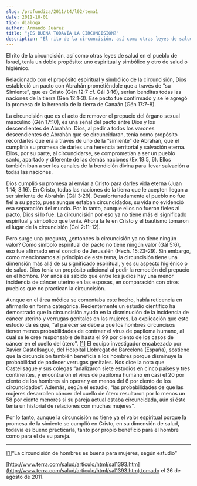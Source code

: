 ```yaml
---
slug: /profundiza/2011/t4/l02/tema1
date: 2011-10-01
tipo: dialoga
author: Armando Juárez
title: "¿ES BUENA TODAVÍA LA CIRCUNCISIÓN?"
description: "El rito de la circuncisión, así como otras leyes de salud en el pueblo de  Israel, tenía un doble propósito: uno espiritual y simbólico y otro de salud o  higiénico. Relacionado con el propósito espiritual y simbólico de la  circuncisión, Dios estableció un pacto con Abrahán p..."
---
```


El rito de la circuncisión, así como otras leyes de salud en el pueblo de Israel, tenía un doble propósito: uno espiritual y simbólico y otro de salud o higiénico.

Relacionado con el propósito espiritual y simbólico de la circuncisión, Dios estableció un pacto con Abrahán prometiéndole que a través de “su Simiente”, que es Cristo (Gén 12:7 cf. Gál 3:16), serían benditas todas las naciones de la tierra (Gén 12:1-3). Ese pacto fue confirmado y se le agregó la promesa de la herencia de la tierra de Canaán (Gén 17:7-8).

La circuncisión que es el acto de remover el prepucio del órgano sexual masculino (Gén 17:10), es una señal del pacto entre Dios y los descendientes de Abrahán. Dios, al pedir a todos los varones descendientes de Abrahán que se circuncidaran, tenía como propósito recordarles que era a través de uno de la “simiente” de Abrahán, que él cumpliría su promesa de darles una herencia territorial y salvación eterna. Ellos, por su parte, al circuncidarse, se comprometían a ser un pueblo santo, apartado y diferente de las demás naciones (Ex 19:5, 6). Ellos también iban a ser los canales de la bendición divina para llevar salvación a todas las naciones.

Dios cumplió su promesa al enviar a Cristo para darles vida eterna (Juan 1:14; 3:16). En Cristo, todas las naciones de la tierra que le acepten llegan a ser simiente de Abrahán (Gál 3:29). Desafortunadamente el pueblo no fue fiel a su pacto, pues aunque estaban circuncidados, su vida no evidenció esa separación del mundo. Por lo tanto, aunque ellos no fueron fieles al pacto, Dios si lo fue. La circuncisión por eso ya no tiene más el significado espiritual y simbólico que tenía. Ahora la fe en Cristo y el bautismo tomaron el lugar de la circuncisión (Col 2:11-12).

Pero surge una pregunta, ¿entonces la circuncisión ya no tiene ningún valor? Como símbolo espiritual del pacto no tiene ningún valor (Gál 5:6), eso fue afirmado en el concilio de Jerusalén (Hech. 15:23-29). Sin embargo, como mencionamos al principio de este tema, la circuncisión tiene una dimensión más allá de su significado espiritual, y es su aspecto higiénico o de salud. Dios tenía un propósito adicional al pedir la remoción del prepucio en el hombre. Por años es sabido que entre los judíos hay una menor incidencia de cáncer uterino en las esposas, en comparación con otros pueblos que no practican la circuncisión.

Aunque en el área médica se comentaba este hecho, había reticencia en afirmarlo en forma categórica. Recientemente un estudio científico ha demostrado que la circuncisión ayuda en la disminución de la incidencia de cáncer uterino y verrugas genitales en las mujeres. La explicación que este estudio da es que, "al parecer se debe a que los hombres circuncisos tienen menos probabilidades de contraer el virus de papiloma humano, al cual se le cree responsable de hasta el 99 por ciento de los casos de cáncer en el cuello del útero". [[1]](#_ftn1 "") El equipo investigador encabezado por Xavier Castellsague, del Hospital Llobregat de Barcelona (España), sostiene que la circuncisión también beneficia a los hombres porque disminuye la probabilidad de padecer verrugas genitales. Nos dice la nota que Castellsague y sus colegas “analizaron siete estudios en cinco países y tres continentes, y encontraron el virus de papiloma humano en casi el 20 por ciento de los hombres sin operar y en menos del 6 por ciento de los circuncidados”. Además, según el estudio, “las probabilidades de que las mujeres desarrollen cáncer del cuello de útero resultaron por lo menos un 58 por ciento menores si su pareja actual estaba circuncidada, aún si éste tenía un historial de relaciones con muchas mujeres”.

Por lo tanto, aunque la circuncisión no tiene ya el valor espiritual porque la promesa de la simiente se cumplió en Cristo, en su dimensión de salud, todavía es bueno practicarla, tanto por propio beneficio para el hombre como para el de su pareja.

* * *

[[1]](#_ftnref1 "")“La circuncisión de hombres es buena para mujeres, según estudio”

[http://www.terra.com/salud/articulo/html/sal1393.htm](http://www.terra.com/salud/articulo/html/sal1393.htm),tomado el 26 de agosto de 2011.
